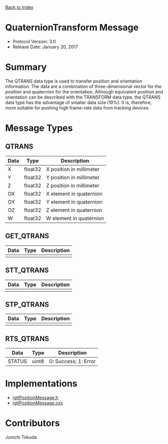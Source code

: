 [Back to Index](/Documents/Protocol/index.md)

QuaternionTransform Message
===========================

- Protocol Version: 3.0
- Release Date: January 20, 2017

Summary
=======

The QTRANS data type is used to transfer position and orientation information.
The data are a combination of three-dimensional vector for the position and
quaternion for the orientation. Although equivalent position and orientation can
be described with the TRANSFORM data type, the QTRANS data type has the
advantage of smaller data size (19%). It is, therefore, more suitable for pushing
high frame-rate data from tracking devices.

Message Types
=============

QTRANS
------

 Data         | Type          | Description
--------------|---------------|-------------------------------------------------
 X            | float32       | X position in millimeter
 Y            | float32       | Y position in millimeter
 Z            | float32       | Z position in millimeter
 OX           | float32       | X element in quaternion
 OY           | float32       | Y element in quaternion
 OZ           | float32       | Z element in quaternion
 W            | float32       | W element in quaternion

GET_QTRANS
-------------------

 Data         | Type          | Description
--------------|---------------|-------------------------------------------------
              |               |

STT_QTRANS
-------------------

 Data         | Type          | Description
--------------|---------------|-------------------------------------------------
              |               |

STP_QTRANS
-------------------

 Data         | Type          | Description
--------------|---------------|-------------------------------------------------
              |               |

RTS_QTRANS
-------------------

 Data         | Type          | Description
--------------|---------------|-------------------------------------------------
 STATUS       | uint8         | 0: Success; 1: Error


Implementations
===================

* [igtlPositionMessage.h](/Source/igtlPositionMessage.h)
* [igtlPositionMessage.cxx](/Source/igtlPositionMessage.cxx)


Contributors
===================
Junichi Tokuda

